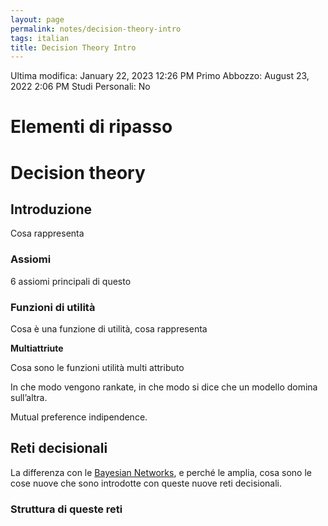 ```yaml
---
layout: page
permalink: notes/decision-theory-intro
tags: italian
title: Decision Theory Intro
---
```


Ultima modifica: January 22, 2023 12:26 PM
Primo Abbozzo: August 23, 2022 2:06 PM
Studi Personali: No

# Elementi di ripasso

# Decision theory

## Introduzione

Cosa rappresenta

### Assiomi

6 assiomi principali di questo

### Funzioni di utilità

Cosa è una funzione di utilità, cosa rappresenta

**Multiattriute**

Cosa sono le funzioni utilità multi attributo

In che modo vengono rankate, in che modo si dice che un modello domina sull’altra.

Mutual preference indipendence.

## Reti decisionali

La differenza con le [Bayesian Networks](/notes/bayesian-networks), e perché le amplia, cosa sono le cose nuove che sono introdotte con queste nuove reti decisionali.

### Struttura di queste reti